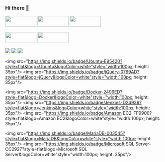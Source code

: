 ### Hi there 👋
 
 
<img src="https://img.shields.io/badge/Java-FB542B?style=flat&&logoColor=white" style="width:100px; height: 35px"/> <img src="https://img.shields.io/badge/JavaScript-F7DF1E?style=flat&logo=JavaScript&logoColor=white" style="width:100px; height: 35px"/> <img src="https://img.shields.io/badge/C Sharp-239120?style=flat&logo=C Sharp&logoColor=white" style="width:100px; height: 35px"/>  
 
 <img src="https://img.shields.io/badge/Spring Framework-6DB33F?style=flat&logo=Spring&logoColor=white" style="width:100px; height: 35px"/> <img src="https://img.shields.io/badge/Spring Boot-6DB33F?style=flat&logo=Spring Boot&logoColor=white" style="width:100px; height: 35px"/> 
 
 <img src="https://img.shields.io/badge/Git-F05032?style=flat&logo=Git&logoColor=white"/> <img src="https://img.shields.io/badge/GitHub-181717?style=flat&logo=GitHub&logoColor=white"/> <img src="https://img.shields.io/badge/GitLab-FC6D26?style=flat&logo=GitLab&logoColor=white"/> 
 
 <img src="https://img.shields.io/badge/Ubuntu-E95420?style=flat&logo=Ubuntu&logoColor=white"style="width:100px; height: 35px"/> 
 <img src="https://img.shields.io/badge/jQuery-0769AD?style=flat&logo=jQuery&logoColor=white"style="width:100px; height: 35px"/> 
 
 <img src="https://img.shields.io/badge/Docker-2496ED?style=flat&logo=Docker&logoColor=white"style="width:100px; height: 35px"/> <img src="https://img.shields.io/badge/Jenkins-D24939?style=flat&logo=Jenkins&logoColor=white"style="width:100px; height: 35px"/> <img src="https://img.shields.io/badge/Amazon EC2-FF9900?style=flat&logo=Amazon EC2&logoColor=white"style="width:100px; height: 35px"/> 
 
 <img src="https://img.shields.io/badge/MariaDB-003545?style=flat&logo=MariaDB&logoColor=white"style="width:100px; height: 35px"/> <img src="https://img.shields.io/badge/Microsoft SQL Server-CC2927?style=flat&logo=Microsoft SQL Server&logoColor=white"style="width:100px; height: 35px"/>


